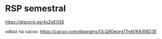 # RSP semestral

https://discord.gg/4sZeEG5E

odkaz na cacoo:
https://cacoo.com/diagrams/OLQ9DeqrgT7nAVK8/B8D3E
